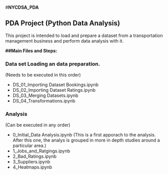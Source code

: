 #**NYCDSA_PDA**
## **PDA Project (Python Data Analysis)**

This project is intended to load and prepare a dataset from a transportation management business and perform data analysis with it.

**##Main Files and Steps:**
### **Data set Loading an data preparation.**
(Needs to be executed in this order)

- DS_01_Importing Dataset Bookings.ipynb
- DS_02_Importing Dataset Ratings.ipynb
- DS_03_Merging Datasets.ipynb
- DS_04_Transformations.ipynb

### **Analysis**
(Can be executed in any order)

- 0_Initial_Data Analysis.ipynb (This is a first apporach to the analysis. After this one, the analys is grouped in more in depth studies around a particular area.)
- 1_Jobs_and_Ratgings.ipynb
- 2_Bad_Ratings.ipynb
- 3_Suppliers.ipynb
- 4_Heatmaps.ipynb